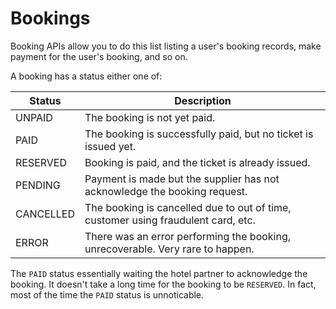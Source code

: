 # Bookings

Booking APIs allow you to do this list listing a user's booking records,
make payment for the user's booking, and so on.

A booking has a status either one of:

Status | Description |
------ | ------------|
UNPAID | The booking is not yet paid.
PAID | The booking is successfully paid, but no ticket is issued yet.
RESERVED | Booking is paid, and the ticket is already issued.
PENDING | Payment is made but the supplier has not acknowledge the booking request. 
CANCELLED | The booking is cancelled due to out of time, customer using fraudulent card, etc.
ERROR | There was an error performing the booking, unrecoverable. Very rare to happen.

The `PAID` status essentially waiting the hotel partner to acknowledge the booking.
It doesn't take a long time for the booking to be `RESERVED`. In fact,
most of the time the `PAID` status is unnoticable.
